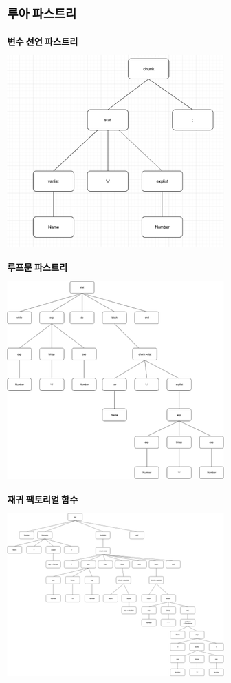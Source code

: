 # 루아 파스트리

## 변수 선언 파스트리
![변수](https://github.com/noelvalent/TIL/blob/master/concept_of_programming_language/imgs/190831.png)

## 루프문 파스트리
![루프](https://github.com/noelvalent/TIL/blob/master/concept_of_programming_language/imgs/190831-1.png)

## 재귀 팩토리얼 함수
![함수](https://github.com/noelvalent/TIL/blob/master/concept_of_programming_language/imgs/190831-2.png)
